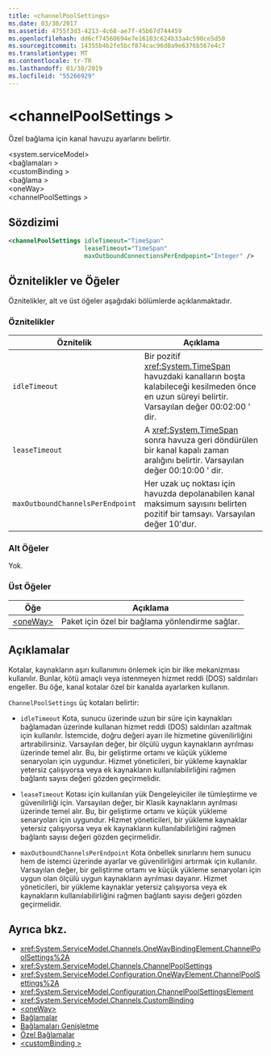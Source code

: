 ```yaml
---
title: <channelPoolSettings>
ms.date: 03/30/2017
ms.assetid: 4755f3d3-4213-4c68-ae7f-45b67d744459
ms.openlocfilehash: dd6cf74560694e7e16103c624b33a4c590ce5d50
ms.sourcegitcommit: 14355b4b2fe5bcf874cac96d0a9e6376b567e4c7
ms.translationtype: MT
ms.contentlocale: tr-TR
ms.lasthandoff: 01/30/2019
ms.locfileid: "55266929"
---
```

# <a name="channelpoolsettings"></a>\<channelPoolSettings >
Özel bağlama için kanal havuzu ayarlarını belirtir.  
  
 \<system.serviceModel>  
\<bağlamaları >  
\<customBinding >  
\<bağlama >  
\<oneWay>  
\<channelPoolSettings >  
  
## <a name="syntax"></a>Sözdizimi  
  
```xml  
<channelPoolSettings idleTimeout="TimeSpan"
                     leaseTimeout="TimeSpan"
                     maxOutboundConnectionsPerEndpopint="Integer" />
```  
  
## <a name="attributes-and-elements"></a>Öznitelikler ve Öğeler  
 Öznitelikler, alt ve üst öğeler aşağıdaki bölümlerde açıklanmaktadır.  
  
### <a name="attributes"></a>Öznitelikler  
  
|Öznitelik|Açıklama|  
|---------------|-----------------|  
|`idleTimeout`|Bir pozitif <xref:System.TimeSpan> havuzdaki kanalların boşta kalabileceği kesilmeden önce en uzun süreyi belirtir. Varsayılan değer 00:02:00 ' dir.|  
|`leaseTimeout`|A <xref:System.TimeSpan> sonra havuza geri döndürülen bir kanal kapalı zaman aralığını belirtir. Varsayılan değer 00:10:00 ' dir.|  
|`maxOutboundChannelsPerEndpoint`|Her uzak uç noktası için havuzda depolanabilen kanal maksimum sayısını belirten pozitif bir tamsayı. Varsayılan değer 10'dur.|  
  
### <a name="child-elements"></a>Alt Öğeler  
 Yok.  
  
### <a name="parent-elements"></a>Üst Öğeler  
  
|Öğe|Açıklama|  
|-------------|-----------------|  
|[\<oneWay>](../../../../../docs/framework/configure-apps/file-schema/wcf/oneway.md)|Paket için özel bir bağlama yönlendirme sağlar.|  
  
## <a name="remarks"></a>Açıklamalar  
 Kotalar, kaynakların aşırı kullanımını önlemek için bir ilke mekanizması kullanılır. Bunlar, kötü amaçlı veya istenmeyen hizmet reddi (DOS) saldırıları engeller. Bu öğe, kanal kotalar özel bir kanalda ayarlarken kullanın.  
  
 `ChannelPoolSettings` üç kotaları belirtir:  
  
-   `idleTimeout` Kota, sunucu üzerinde uzun bir süre için kaynakları bağlamadan üzerinde kullanan hizmet reddi (DOS) saldırıları azaltmak için kullanılır. İstemcide, doğru değeri ayarı ile hizmetine güvenilirliğini artırabilirsiniz. Varsayılan değer, bir ölçülü uygun kaynakların ayrılması üzerinde temel alır. Bu, bir geliştirme ortamı ve küçük yükleme senaryoları için uygundur. Hizmet yöneticileri, bir yükleme kaynaklar yetersiz çalışıyorsa veya ek kaynakların kullanılabilirliğini rağmen bağlantı sayısı değeri gözden geçirmelidir.  
  
-   `leaseTimeout` Kotası için kullanılan yük Dengeleyiciler ile tümleştirme ve güvenilirliği için. Varsayılan değer, bir Klasik kaynakların ayrılması üzerinde temel alır. Bu, bir geliştirme ortamı ve küçük yükleme senaryoları için uygundur. Hizmet yöneticileri, bir yükleme kaynaklar yetersiz çalışıyorsa veya ek kaynakların kullanılabilirliğini rağmen bağlantı sayısı değeri gözden geçirmelidir.  
  
-   `maxOutboundChannelsPerEndpoint` Kota önbellek sınırlarını hem sunucu hem de istemci üzerinde ayarlar ve güvenilirliğini artırmak için kullanılır. Varsayılan değer, bir geliştirme ortamı ve küçük yükleme senaryoları için uygun olan ölçülü uygun kaynakların ayrılması dayanır. Hizmet yöneticileri, bir yükleme kaynaklar yetersiz çalışıyorsa veya ek kaynakların kullanılabilirliğini rağmen bağlantı sayısı değeri gözden geçirmelidir.  
  
## <a name="see-also"></a>Ayrıca bkz.
- <xref:System.ServiceModel.Channels.OneWayBindingElement.ChannelPoolSettings%2A>
- <xref:System.ServiceModel.Channels.ChannelPoolSettings>
- <xref:System.ServiceModel.Configuration.OneWayElement.ChannelPoolSettings%2A>
- <xref:System.ServiceModel.Configuration.ChannelPoolSettingsElement>
- <xref:System.ServiceModel.Channels.CustomBinding>
- [\<oneWay>](../../../../../docs/framework/configure-apps/file-schema/wcf/oneway.md)
- [Bağlamalar](../../../../../docs/framework/wcf/bindings.md)
- [Bağlamaları Genişletme](../../../../../docs/framework/wcf/extending/extending-bindings.md)
- [Özel Bağlamalar](../../../../../docs/framework/wcf/extending/custom-bindings.md)
- [\<customBinding >](../../../../../docs/framework/configure-apps/file-schema/wcf/custombinding.md)
